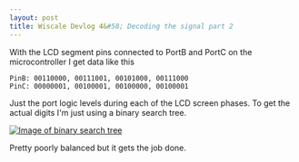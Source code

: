 ```yaml
---
layout: post
title: Wiscale Devlog 4&#58; Decoding the signal part 2
---
```


With the LCD segment pins connected to PortB and PortC on the microcontroller I get data like this

    PinB: 00110000, 00111001, 00101000, 00111000 
    PinC: 00000001, 00100001, 00100000, 00100001 

Just the port logic levels during each of the LCD screen phases. To get the actual digits I'm just using a binary search tree.

[![Image of binary search tree](https://cloud.githubusercontent.com/assets/16624353/13728535/2cad3ce4-e970-11e5-9263-549aeeda455d.jpg)](http://imgur.com/HYtK8se)

Pretty poorly balanced but it gets the job done.
